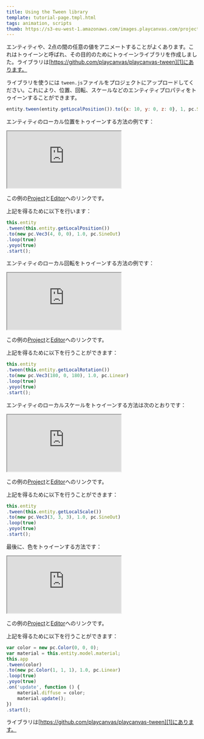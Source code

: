 ```yaml
---
title: Using the Tween library
template: tutorial-page.tmpl.html
tags: animation, scripts
thumb: https://s3-eu-west-1.amazonaws.com/images.playcanvas.com/projects/12/452634/BDFB7E-image-75.jpg
---
```


エンティティや、2点の間の任意の値をアニメートすることがよくあります。これはトゥイーンと呼ばれ、その目的のためにトゥイーンライブラリを作成しました。ライブラリは[https://github.com/playcanvas/playcanvas-tween][1]にあります。

ライブラリを使うには `tween.js`ファイルをプロジェクトにアップロードしてください。これにより、位置、回転、スケールなどのエンティティプロパティをトゥイーンすることができます。

```javascript
entity.tween(entity.getLocalPosition()).to({x: 10, y: 0, z: 0}, 1, pc.SineOut);
```

エンティティのローカル位置をトゥイーンする方法の例です：

<iframe src="https://playcanv.as/b/wEftzstB/"></iframe>

この例の[Project][2]と[Editor][3]へのリンクです。

上記を得るために以下を行います：

```javascript
this.entity
.tween(this.entity.getLocalPosition())
.to(new pc.Vec3(4, 0, 0), 1.0, pc.SineOut)
.loop(true)
.yoyo(true)
.start();
```

エンティティのローカル回転をトゥイーンする方法の例です：

<iframe src="https://playcanv.as/b/H8553dGa/"></iframe>

この例の[Project][2]と[Editor][4]へのリンクです。

上記を得るために以下を行うことができます：

```javascript
this.entity
.tween(this.entity.getLocalRotation())
.to(new pc.Vec3(180, 0, 180), 1.0, pc.Linear)
.loop(true)
.yoyo(true)
.start();
```

エンティティのローカルスケールをトゥイーンする方法は次のとおりです：

<iframe src="https://playcanv.as/b/ndTiHCpD/"></iframe>

この例の[Project][2]と[Editor][5]へのリンクです。

上記を得るために以下を行うことができます：

```javascript
this.entity
.tween(this.entity.getLocalScale())
.to(new pc.Vec3(3, 3, 3), 1.0, pc.SineOut)
.loop(true)
.yoyo(true)
.start();
```

最後に、色をトゥイーンする方法です：

<iframe src="https://playcanv.as/b/aoRYsYrc/"></iframe>

この例の[Project][2]と[Editor][6]へのリンクです。

上記を得るために以下を行うことができます：

```javascript
var color = new pc.Color(0, 0, 0);
var material = this.entity.model.material;
this.app
.tween(color)
.to(new pc.Color(1, 1, 1), 1.0, pc.Linear)
.loop(true)
.yoyo(true)
.on('update', function () {
    material.diffuse = color;
    material.update();
})
.start();
```

ライブラリは[https://github.com/playcanvas/playcanvas-tween][1]にあります。

[1]: https://github.com/playcanvas/playcanvas-tween
[2]: https://playcanvas.com/project/452634/overview/using-the-tween-library
[3]: https://playcanvas.com/editor/scene/491504
[4]: https://playcanvas.com/editor/scene/491558
[5]: https://playcanvas.com/editor/scene/491585
[6]: https://playcanvas.com/editor/scene/491559

